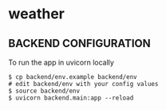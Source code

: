 # weather

## BACKEND CONFIGURATION
To run the app in uvicorn locally

```
$ cp backend/env.example backend/env
# edit backend/env with your config values
$ source backend/env
$ uvicorn backend.main:app --reload
```
